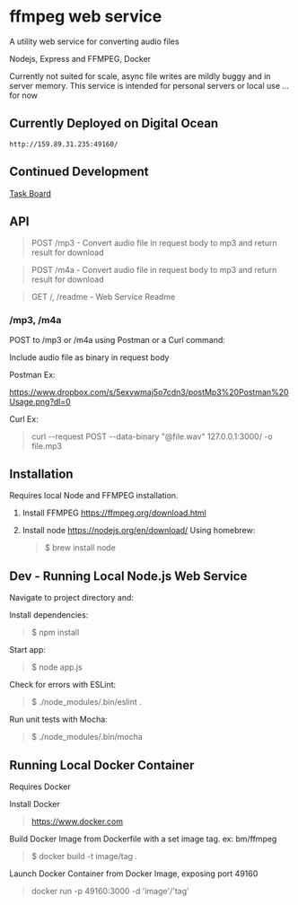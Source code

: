 # ffmpeg web service

A utility web service for converting audio files 

Nodejs, Express and FFMPEG, Docker

Currently not suited for scale, async file writes are mildly buggy and in server memory.  This service is intended for personal servers or local use
... for now

## Currently Deployed on Digital Ocean

`http://159.89.31.235:49160/`

## Continued Development

[Task Board](https://trello.com/b/I5Eh8JnX/ff-ffmpeg-service)

## API

> POST /mp3 - Convert audio file in request body to mp3 and return result for download

> POST /m4a - Convert audio file in request body to mp3 and return result for download

> GET /, /readme - Web Service Readme

### /mp3, /m4a

POST to /mp3 or /m4a using Postman or a Curl command:

Include audio file as binary in request body

Postman Ex:

https://www.dropbox.com/s/5exywmaj5o7cdn3/postMp3%20Postman%20Usage.png?dl=0

Curl Ex:

> curl --request POST --data-binary "@file.wav" 127.0.0.1:3000/ -o file.mp3

## Installation

Requires local Node and FFMPEG installation.

1. Install FFMPEG https://ffmpeg.org/download.html

2. Install node https://nodejs.org/en/download/
   Using homebrew:
   > \$ brew install node

## Dev - Running Local Node.js Web Service

Navigate to project directory and:

Install dependencies:

> \$ npm install

Start app:

> \$ node app.js

Check for errors with ESLint:

> \$ ./node_modules/.bin/eslint .

Run unit tests with Mocha:

> \$ ./node_modules/.bin/mocha

## Running Local Docker Container

Requires Docker

Install Docker

> https://www.docker.com

Build Docker Image from Dockerfile with a set image tag. ex: bm/ffmpeg

> \$ docker build -t image/tag .

Launch Docker Container from Docker Image, exposing port 49160

> docker run -p 49160:3000 -d 'image'/'tag'
